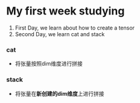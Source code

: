# My first week studying

1. First Day, we learn about how to create a tensor
2. Second Day, we learn cat and stack

### cat
* 将张量按照dim维度进行拼接

### stack
* 将张量在**新创建的dim维度**上进行拼接
